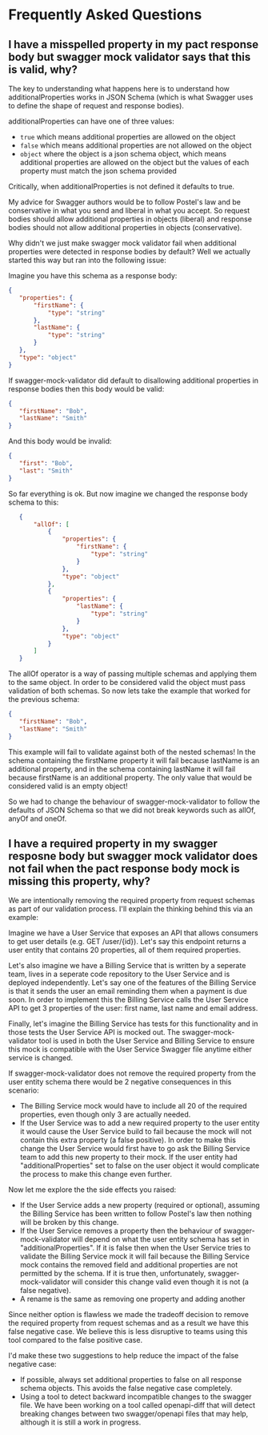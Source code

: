 # Frequently Asked Questions

## I have a misspelled property in my pact response body but swagger mock validator says that this is valid, why?
  
The key to understanding what happens here is to understand how additionalProperties works in JSON Schema (which is what Swagger uses to define the shape of request and response bodies).

additionalProperties can have one of three values:
- `true` which means additional properties are allowed on the object
- `false` which means additional properties are not allowed on the object
- `object` where the object is a json schema object, which means additional properties are allowed on the object but the values of each property must match the json schema provided
   
Critically, when additionalProperties is not defined it defaults to true.
   
My advice for Swagger authors would be to follow Postel's law and be conservative in what you send and liberal in what you accept. So request bodies should allow additional properties in objects (liberal) and response bodies should not allow additional properties in objects (conservative).
   
Why didn't we just make swagger mock validator fail when additional properties were detected in response bodies by default? Well we actually started this way but ran into the following issue:
   
Imagine you have this schema as a response body:
```json   
{
   "properties": {
       "firstName": {
           "type": "string"
       },
       "lastName": {
           "type": "string"
       }
   },
   "type": "object"
}
```

If swagger-mock-validator did default to disallowing additional properties in response bodies then this body would be valid:

```json   
{
   "firstName": "Bob",
   "lastName": "Smith"
} 
```

And this body would be invalid:   
```json
{
   "first": "Bob",
   "last": "Smith"
}
```

So far everything is ok. But now imagine we changed the response body schema to this:

```json   
   {
       "allOf": [
           {
               "properties": {
                   "firstName": {
                       "type": "string"
                   }
               },
               "type": "object"
           },
           {
               "properties": {
                   "lastName": {
                       "type": "string"
                   }
               },
               "type": "object"
           }
       ]
   }
```

The allOf operator is a way of passing multiple schemas and applying them to the same object. In order to be considered valid the object must pass validation of both schemas. So now lets take the example that worked for the previous schema:
```json
{
   "firstName": "Bob",
   "lastName": "Smith"
}
```   
 
This example will fail to validate against both of the nested schemas! In the schema containing the firstName property it will fail because lastName is an additional property, and in the schema containing lastName it will fail because firstName is an additional property. The only value that would be considered valid is an empty object!
   
So we had to change the behaviour of swagger-mock-validator to follow the defaults of JSON Schema so that we did not break keywords such as allOf, anyOf and oneOf.

## I have a required property in my swagger resposne body but swagger mock validator does not fail when the pact response body mock is missing this property, why?

We are intentionally removing the required property from request schemas as part of our validation process. I'll explain the thinking behind this via an example:

Imagine we have a User Service that exposes an API that allows consumers to get user details (e.g. GET /user/{id}). Let's say this endpoint returns a user entity that contains 20 properties, all of them required properties.

Let's also imagine we have a Billing Service that is written by a seperate team, lives in a seperate code repository to the User Service and is deployed independently. Let's say one of the features of the Billing Service is that it sends the user an email reminding them when a payment is due soon. In order to implement this the Billing Service calls the User Service API to get 3 properties of the user: first name, last name and email address.

Finally, let's imagine the Billing Service has tests for this functionality and in those tests the User Service API is mocked out. The swagger-mock-validator tool is used in both the User Service and Billing Service to ensure this mock is compatible with the User Service Swagger file anytime either service is changed.

If swagger-mock-validator does not remove the required property from the user entity schema there would be 2 negative consequences in this scenario:

- The Billing Service mock would have to include all 20 of the required properties, even though only 3 are actually needed.
- If the User Service was to add a new required property to the user entity it would cause the User Service build to fail because the mock will not contain this extra property (a false positive). In order to make this change the User Service would first have to go ask the Billing Service team to add this new property to their mock. If the user entity had "additionalProperties" set to false on the user object it would complicate the process to make this change even further.

Now let me explore the the side effects you raised:

- If the User Service adds a new property (required or optional), assuming the Billing Service has been written to follow Postel's law then nothing will be broken by this change.
- If the User Service removes a property then the behaviour of swagger-mock-validator will depend on what the user entity schema has set in "additionalProperties". If it is false then when the User Service tries to validate the Billing Service mock it will fail because the Billing Service mock contains the removed field and additional properties are not permitted by the schema. If it is true then, unfortunately, swagger-mock-validator will consider this change valid even though it is not (a false negative).
- A rename is the same as removing one property and adding another

Since neither option is flawless we made the tradeoff decision to remove the required property from request schemas and as a result we have this false negative case. We believe this is less disruptive to teams using this tool compared to the false positive case.

I'd make these two suggestions to help reduce the impact of the false negative case:

- If possible, always set additional properties to false on all response schema objects. This avoids the false negative case completely.
- Using a tool to detect backward incompatible changes to the swagger file. We have been working on a tool called openapi-diff that will detect breaking changes between two swagger/openapi files that may help, although it is still a work in progress.
